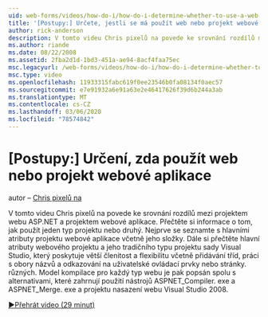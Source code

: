 ```yaml
---
uid: web-forms/videos/how-do-i/how-do-i-determine-whether-to-use-a-web-site-or-a-web-application-project
title: '[Postupy:] Určete, jestli se má použít web nebo projekt webové aplikace | Microsoft Docs'
author: rick-anderson
description: V tomto videu Chris pixelů na povede ke srovnání rozdílů mezi projektem webu ASP.NET a projektem webové aplikace. Přečtěte si informace o použití...
ms.author: riande
ms.date: 08/22/2008
ms.assetid: 2fba2d1d-1bd3-451a-ae94-8acf4faa75ec
msc.legacyurl: /web-forms/videos/how-do-i/how-do-i-determine-whether-to-use-a-web-site-or-a-web-application-project
msc.type: video
ms.openlocfilehash: 11933315fabc619f0ee23546b0fa08134f0aec57
ms.sourcegitcommit: e7e91932a6e91a63e2e46417626f39d6b244a3ab
ms.translationtype: MT
ms.contentlocale: cs-CZ
ms.lasthandoff: 03/06/2020
ms.locfileid: "78574842"
---
```

# <a name="how-do-i-determine-whether-to-use-a-web-site-or-a-web-application-project"></a>[Postupy:] Určení, zda použít web nebo projekt webové aplikace

autor – [Chris pixelů na](https://twitter.com/chrispels)

V tomto videu Chris pixelů na povede ke srovnání rozdílů mezi projektem webu ASP.NET a projektem webové aplikace. Přečtěte si informace o tom, jak použít jeden typ projektu nebo druhý. Nejprve se seznamte s hlavními atributy projektu webové aplikace včetně jeho složky. Dále si přečtěte hlavní atributy webového projektu a jeho tradičního typu projektu sady Visual Studio, který poskytuje větší členitost a flexibilitu včetně přidávání tříd, práci s obory názvů a odkazování na uživatelské ovládací prvky nebo stránky. různých. Model kompilace pro každý typ webu je pak popsán spolu s alternativami, které zahrnují použití nástrojů ASPNET\_Compiler. exe a ASPNET\_Merge. exe a projektu nasazení webu Visual Studio 2008.

[&#9654;Přehrát video (29 minut)](https://channel9.msdn.com/Blogs/ASP-NET-Site-Videos/how-do-i-determine-whether-to-use-a-web-site-or-a-web-application-project)
